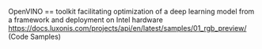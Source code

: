 OpenVINO == toolkit facilitating optimization of a deep learning model from a framework and deployment on Intel hardware
https://docs.luxonis.com/projects/api/en/latest/samples/01_rgb_preview/ (Code Samples)